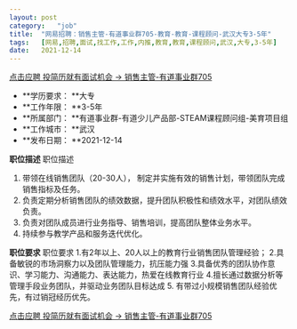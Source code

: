 ```yaml
---
layout:	post
category:	"job"
title:	"网易招聘：销售主管-有道事业群705-教育-教育-课程顾问-武汉大专3-5年"
tags:	[网易,招聘,面试,找工作,工作,内推,教育,教育,课程顾问,武汉,大专,3-5年]
date:	2021-12-14
---
```


[点击应聘 投简历就有面试机会 -> 销售主管-有道事业群705](http://mobile.bole.netease.com/bole/boleDetail?id=36650&employeeId=346f03c3cda5f04c&key=all)



- **学历要求： **大专
- **工作年限： **3-5年
- **所属部门： **有道事业群-有道少儿产品部-STEAM课程顾问组-美育项目组
- **工作城市： **武汉
- **发布日期： **2021-12-14



**职位描述**
职位描述
1. 带领在线销售团队（20-30人）， 制定并实施有效的销售计划，带领团队完成销售指标及任务。
2. 负责定期分析销售团队的绩效数据，提升团队积极性和绩效水平，对团队绩效负责。
3. 负责对团队成员进行业务指导、销售培训，提高团队整体业务水平。
4. 持续参与教学产品和服务迭代优化。




**职位要求**
职位要求
1.有2年以上、20人以上的教育行业销售团队管理经验；
2.具备敏锐的市场洞察力以及团队管理能力，抗压能力强
3.具备优秀的团队协作意识、学习能力、沟通能力、表达能力，热爱在线教育行业
4.擅长通过数据分析等管理手段业务团队，并驱动业务团队目标达成
5. 有带过小规模销售团队经验优先，有过销冠经历优先。



[点击应聘 投简历就有面试机会 -> 销售主管-有道事业群705](http://mobile.bole.netease.com/bole/boleDetail?id=36650&employeeId=346f03c3cda5f04c&key=all)